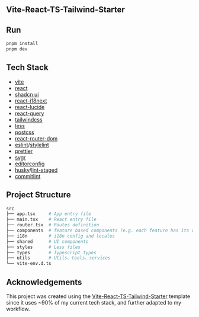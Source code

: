 ## Vite-React-TS-Tailwind-Starter

## Run

```sh
pnpm install
pnpm dev
```

## Tech Stack

- [vite](https://vitejs.dev/)
- [react](https://reactjs.org/)
- [shadcn ui](https://ui.shadcn.com/)
- [react-i18next](https://github.com/i18next/react-i18next)
- [react-lucide](https://lucide.dev/)
- [react-query](https://tanstack.com/query/latest/)
- [tailwindcss](https://tailwindcss.com/)
- [less](http://lesscss.org/)
- [postcss](https://postcss.org/)
- [react-router-dom](https://reactrouter.com/en/6.16.0)
- [eslint](https://eslint.org/)/[stylelint](https://stylelint.io/)
- [prettier](https://prettier.io/)
- [svgr](https://react-svgr.com/)
- [editorconfig](https://editorconfig.org/)
- [husky](https://typicode.github.io/husky/#/)/[lint-staged](https://github.com/okonet/lint-staged)
- [commitlint](https://commitlint.js.org/)

## Project Structure

```sh
src
├── app.tsx     # App entry file
├── main.tsx    # React entry file
├── router.tsx  # Routes definition
├── components  # feature based components (e.g. each feature has its own queries, hooks, components)
├── i18n        # i18n config and locales
├── shared      # UI components
├── styles      # Less files
├── types       # Typescript types
├── utils       # Utils、tools、services
└── vite-env.d.ts
```

## Acknowledgements

This project was created using
the [Vite-React-TS-Tailwind-Starter](https://github.com/Quilljou/vite-react-ts-tailwind-starter) template since it
uses ~90% of my current tech stack, and further adapted to my workflow.


